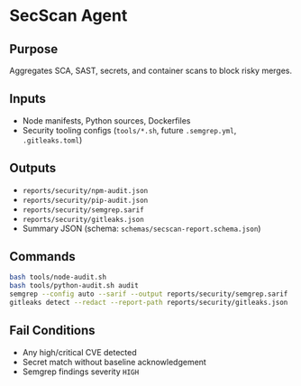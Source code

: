 # SecScan Agent

## Purpose

Aggregates SCA, SAST, secrets, and container scans to block risky merges.

## Inputs

- Node manifests, Python sources, Dockerfiles
- Security tooling configs (`tools/*.sh`, future `.semgrep.yml`, `.gitleaks.toml`)

## Outputs

- `reports/security/npm-audit.json`
- `reports/security/pip-audit.json`
- `reports/security/semgrep.sarif`
- `reports/security/gitleaks.json`
- Summary JSON (schema: `schemas/secscan-report.schema.json`)

## Commands

```bash
bash tools/node-audit.sh
bash tools/python-audit.sh audit
semgrep --config auto --sarif --output reports/security/semgrep.sarif
gitleaks detect --redact --report-path reports/security/gitleaks.json
```

## Fail Conditions

- Any high/critical CVE detected
- Secret match without baseline acknowledgement
- Semgrep findings severity `HIGH`
